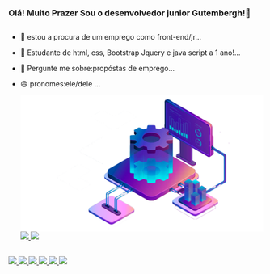 ### Olá! Muito Prazer Sou o desenvolvedor junior Gutembergh!👋

##

- 🔭 estou a procura de um emprego como front-end/jr...
- 🌱 Estudante de html, css, Bootstrap Jquery e java script a 1 ano!...
- 💬 Pergunte me sobre:propóstas de emprego...
- 😄 pronomes:ele/dele ...

   <a target="_blank" href="https://github.com/GutemberghVieira">
  <img src="https://github.com/GutemberghVieira/PortfolioDaWeb/blob/27e3d2e525137d5e3432f8fe7a1f13c1e23e7b9e/What-You-Should-Know-About-Optimizing-Your-Website-for-Performance.png" align="center" width="600px">
  </a>





  <div align="left">
  <a href="https://github.com/GutemberghVieira">
  <img height="180em" src="https://github-readme-stats.vercel.app/api?username=GutemberghVieira&show_icons=true&theme=gruvbox&include_all_commits=true&count_private=true">
    

     <a href="https://github.com/GutemberghVieira">
   <img height="180em" src="https://github-readme-stats.vercel.app/api/top-langs/?username=GutemberghVieira&show_icons=true&theme=gruvbox&include_all_commits=true&count_private=truelangs_count=8">
    </div>
  
   
  
 

##
  
  <div>
    <a href="https://www.linkedin.com/in/gutembergh-vieira-987b82222/" target="_blank"> <img src="https://img.shields.io/badge/LinkedIn-0077B5?style=for-the-badge&logo=linkedin&logoColor=white" target="_blank"> </a>
    <a href="https://www.youtube.com/channel/UCIAt9WYVtqorQ7aarRVWnrg" target="_blank"> <img src="https://img.shields.io/badge/YouTube-FF0000?style=for-the-badge&logo=youtube&logoColor=white"  target="_blank"> </a>
    <a href="https://mail.google.com/mail/u/0/#inbox" target="_blank"> <img src="https://img.shields.io/badge/Gmail-D14836?style=for-the-badge&logo=gmail&logoColor=white" target="_blank"> </a>
      <a href="https://www.instagram.com/gut_embergh04/" target="_blank"> <img src="https://img.shields.io/badge/Instagram-E4405F?style=for-the-badge&logo=instagram&logoColor=white" target="_blank"> </a>
    <a href="https://www.twitch.tv/madaravieira" target="_blank">  <img src="https://img.shields.io/badge/Twitch-9146FF?style=for-the-badge&logo=twitch&logoColor=white" target="_blank"> </a>
    <a href="https://twitter.com/Mingo_wl/with_replies" target="_blank"> <img src="https://img.shields.io/badge/Twitter-1DA1F2?style=for-the-badge&logo=twitter&logoColor=white" target="_blank"> </a>
                                                                              
  
